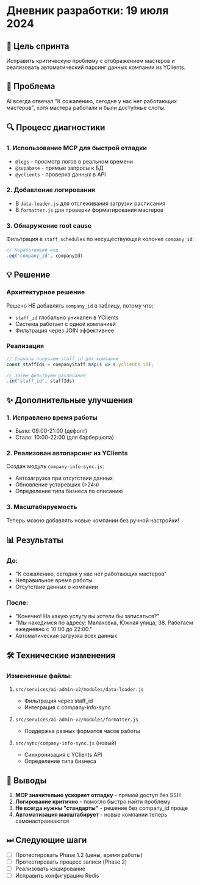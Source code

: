 # Дневник разработки: 19 июля 2024

## 🎯 Цель спринта
Исправить критическую проблему с отображением мастеров и реализовать автоматический парсинг данных компании из YClients.

## 🐛 Проблема
AI всегда отвечал "К сожалению, сегодня у нас нет работающих мастеров", хотя мастера работали и были доступные слоты.

## 🔍 Процесс диагностики

### 1. Использование MCP для быстрой отладки
- `@logs` - просмотр логов в реальном времени
- `@supabase` - прямые запросы к БД
- `@yclients` - проверка данных в API

### 2. Добавление логирования
- В `data-loader.js` для отслеживания загрузки расписания
- В `formatter.js` для проверки форматирования мастеров

### 3. Обнаружение root cause
Фильтрация в `staff_schedules` по несуществующей колонке `company_id`:
```javascript
// Неработающий код
.eq('company_id', companyId)
```

## 💡 Решение

### Архитектурное решение
Решено НЕ добавлять `company_id` в таблицу, потому что:
- `staff_id` глобально уникален в YClients
- Система работает с одной компанией
- Фильтрация через JOIN эффективнее

### Реализация
```javascript
// Сначала получаем staff_id для компании
const staffIds = companyStaff.map(s => s.yclients_id);

// Затем фильтруем расписание
.in('staff_id', staffIds)
```

## ✨ Дополнительные улучшения

### 1. Исправлено время работы
- Было: 09:00-21:00 (дефолт)
- Стало: 10:00-22:00 (для барбершопа)

### 2. Реализован автопарсинг из YClients
Создан модуль `company-info-sync.js`:
- Автозагрузка при отсутствии данных
- Обновление устаревших (>24ч)
- Определение типа бизнеса по описанию

### 3. Масштабируемость
Теперь можно добавлять новые компании без ручной настройки!

## 📊 Результаты

### До:
- "К сожалению, сегодня у нас нет работающих мастеров"
- Неправильное время работы
- Отсутствие данных о компании

### После:
- "Конечно! На какую услугу вы хотели бы записаться?"
- "Мы находимся по адресу: Малаховка, Южная улица, 38. Работаем ежедневно с 10:00 до 22:00."
- Автоматическая загрузка всех данных

## 🛠 Технические изменения

### Измененные файлы:
1. `src/services/ai-admin-v2/modules/data-loader.js`
   - Фильтрация через staff_id
   - Интеграция с company-info-sync

2. `src/services/ai-admin-v2/modules/formatter.js`
   - Поддержка разных форматов часов работы

3. `src/sync/company-info-sync.js` (новый)
   - Синхронизация с YClients API
   - Определение типа бизнеса

## 📝 Выводы

1. **MCP значительно ускоряет отладку** - прямой доступ без SSH
2. **Логирование критично** - помогло быстро найти проблему
3. **Не всегда нужны "стандарты"** - решение без company_id проще
4. **Автоматизация масштабирует** - новые компании теперь самонастраиваются

## ⏭ Следующие шаги
- [ ] Протестировать Phase 1.2 (цены, время работы)
- [ ] Протестировать процесс записи (Phase 2)
- [ ] Реализовать кэширование
- [ ] Исправить конфигурацию Redis